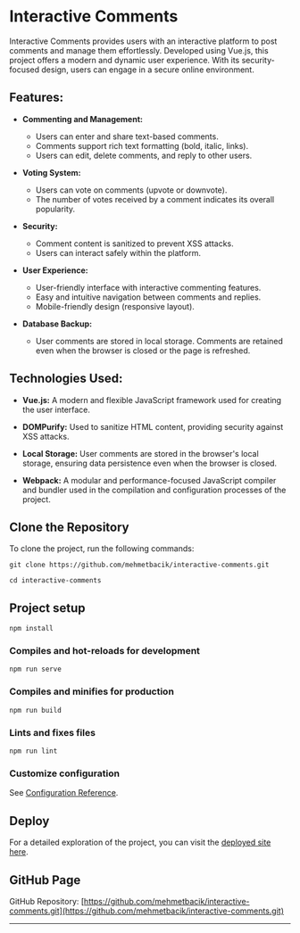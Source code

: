 # Interactive Comments

Interactive Comments provides users with an interactive platform to post comments and manage them effortlessly. Developed using Vue.js, this project offers a modern and dynamic user experience. With its security-focused design, users can engage in a secure online environment.

## Features:

- **Commenting and Management:**
  - Users can enter and share text-based comments.
  - Comments support rich text formatting (bold, italic, links).
  - Users can edit, delete comments, and reply to other users.

- **Voting System:**
  - Users can vote on comments (upvote or downvote).
  - The number of votes received by a comment indicates its overall popularity.

- **Security:**
  - Comment content is sanitized to prevent XSS attacks.
  - Users can interact safely within the platform.

- **User Experience:**
  - User-friendly interface with interactive commenting features.
  - Easy and intuitive navigation between comments and replies.
  - Mobile-friendly design (responsive layout).

- **Database Backup:**
  - User comments are stored in local storage. Comments are retained even when the browser is closed or the page is refreshed.

## Technologies Used:

- **Vue.js:** A modern and flexible JavaScript framework used for creating the user interface.
  
- **DOMPurify:** Used to sanitize HTML content, providing security against XSS attacks.

- **Local Storage:** User comments are stored in the browser's local storage, ensuring data persistence even when the browser is closed.

- **Webpack:** A modular and performance-focused JavaScript compiler and bundler used in the compilation and configuration processes of the project.

## Clone the Repository

To clone the project, run the following commands:

```
git clone https://github.com/mehmetbacik/interactive-comments.git
```
```
cd interactive-comments
```

## Project setup
```
npm install
```

### Compiles and hot-reloads for development
```
npm run serve
```

### Compiles and minifies for production
```
npm run build
```

### Lints and fixes files
```
npm run lint
```

### Customize configuration
See [Configuration Reference](https://cli.vuejs.org/config/).

## Deploy

For a detailed exploration of the project, you can visit the [deployed site here](https://interactive-comments-blue.vercel.app/).

## GitHub Page

GitHub Repository: [https://github.com/mehmetbacik/interactive-comments.git](https://github.com/mehmetbacik/interactive-comments.git)

---